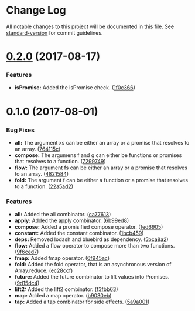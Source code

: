 # Change Log

All notable changes to this project will be documented in this file. See [standard-version](https://github.com/conventional-changelog/standard-version) for commit guidelines.

<a name="0.2.0"></a>
# [0.2.0](https://gitlab.com/critocrito/combinators-p/compare/v0.1.0...v0.2.0) (2017-08-17)


### Features

* **isPromise:** Added the isPromise check. ([1f0c366](https://gitlab.com/critocrito/combinators-p/commit/1f0c366))



<a name="0.1.0"></a>
# 0.1.0 (2017-08-01)


### Bug Fixes

* **all:** The argument xs can be either an array or a promise that resolves to an array. ([764115c](https://gitlab.com/critocrito/combinators-p/commit/764115c))
* **compose:** The argumens f and g can either be functions or promises that resolves to a function. ([7299749](https://gitlab.com/critocrito/combinators-p/commit/7299749))
* **flow:** The argument fs can be either an array or a promise that resolves to an array. ([4821584](https://gitlab.com/critocrito/combinators-p/commit/4821584))
* **fold:** The argument f can be either a function or a promise that resolves to a function. ([22a5ad2](https://gitlab.com/critocrito/combinators-p/commit/22a5ad2))


### Features

* **all:** Added the all combinator. ([ca77613](https://gitlab.com/critocrito/combinators-p/commit/ca77613))
* **apply:** Added the apply combinator. ([6b99ed8](https://gitlab.com/critocrito/combinators-p/commit/6b99ed8))
* **compose:** Added a promisified compose operator. ([1ed6905](https://gitlab.com/critocrito/combinators-p/commit/1ed6905))
* **constant:** Added the constant combinator. ([1bcb459](https://gitlab.com/critocrito/combinators-p/commit/1bcb459))
* **deps:** Removed lodash and bluebird as dependency. ([5bca8a2](https://gitlab.com/critocrito/combinators-p/commit/5bca8a2))
* **flow:** Added a flow operator to compose more than two functions. ([9f6ced7](https://gitlab.com/critocrito/combinators-p/commit/9f6ced7))
* **fmap:** Added fmap operator. ([6f945ac](https://gitlab.com/critocrito/combinators-p/commit/6f945ac))
* **fold:** Added the fold operator, that is an asynchronous version of Array.reduce. ([ec28ccf](https://gitlab.com/critocrito/combinators-p/commit/ec28ccf))
* **future:** Added the future combinator to lift values into Promises. ([9d15dc4](https://gitlab.com/critocrito/combinators-p/commit/9d15dc4))
* **lift2:** Added the lift2 combinator. ([f3fbb63](https://gitlab.com/critocrito/combinators-p/commit/f3fbb63))
* **map:** Added a map operator. ([b9030eb](https://gitlab.com/critocrito/combinators-p/commit/b9030eb))
* **tap:** Added a tap combinator for side effects. ([5a9a001](https://gitlab.com/critocrito/combinators-p/commit/5a9a001))
